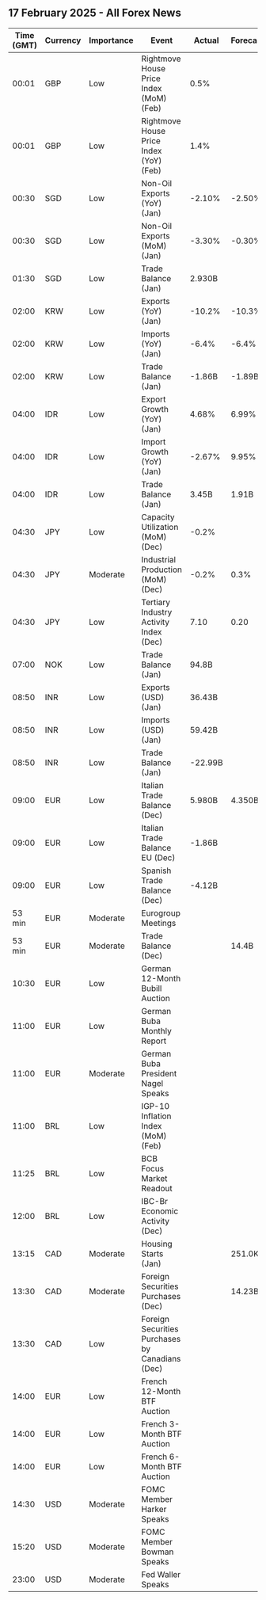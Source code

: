 ## 17 February 2025 - All Forex News

| Time (GMT) | Currency | Importance | Event | Actual | Forecast | Previous |
|------|----------|------------|-------|--------|----------|----------|
| 00:01 | GBP | Low | Rightmove House Price Index (MoM) (Feb) | 0.5% |  | 1.7% |
| 00:01 | GBP | Low | Rightmove House Price Index (YoY) (Feb) | 1.4% |  | 1.8% |
| 00:30 | SGD | Low | Non-Oil Exports (YoY) (Jan) | -2.10% | -2.50% | 9.00% |
| 00:30 | SGD | Low | Non-Oil Exports (MoM) (Jan) | -3.30% | -0.30% | 1.30% |
| 01:30 | SGD | Low | Trade Balance (Jan) | 2.930B |  | 3.800B |
| 02:00 | KRW | Low | Exports (YoY) (Jan) | -10.2% | -10.3% | 6.6% |
| 02:00 | KRW | Low | Imports (YoY) (Jan) | -6.4% | -6.4% | 3.3% |
| 02:00 | KRW | Low | Trade Balance (Jan) | -1.86B | -1.89B | 6.49B |
| 04:00 | IDR | Low | Export Growth (YoY) (Jan) | 4.68% | 6.99% | 4.78% |
| 04:00 | IDR | Low | Import Growth (YoY) (Jan) | -2.67% | 9.95% | 11.07% |
| 04:00 | IDR | Low | Trade Balance (Jan) | 3.45B | 1.91B | 2.24B |
| 04:30 | JPY | Low | Capacity Utilization (MoM) (Dec) | -0.2% |  | -1.9% |
| 04:30 | JPY | Moderate | Industrial Production (MoM) (Dec) | -0.2% | 0.3% | -2.2% |
| 04:30 | JPY | Low | Tertiary Industry Activity Index (Dec) | 7.10 | 0.20 | -1.20 |
| 07:00 | NOK | Low | Trade Balance (Jan) | 94.8B |  | 83.2B |
| 08:50 | INR | Low | Exports (USD) (Jan) | 36.43B |  | 38.01B |
| 08:50 | INR | Low | Imports (USD) (Jan) | 59.42B |  | 59.95B |
| 08:50 | INR | Low | Trade Balance (Jan) | -22.99B |  | -21.94B |
| 09:00 | EUR | Low | Italian Trade Balance (Dec) | 5.980B | 4.350B | 3.995B |
| 09:00 | EUR | Low | Italian Trade Balance EU (Dec) | -1.86B |  | -2.04B |
| 09:00 | EUR | Low | Spanish Trade Balance (Dec) | -4.12B |  | -5.13B |
| 53 min | EUR | Moderate | Eurogroup Meetings |  |  |  |
| 53 min | EUR | Moderate | Trade Balance (Dec) |  | 14.4B | 16.4B |
| 10:30 | EUR | Low | German 12-Month Bubill Auction |  |  | 2.402% |
| 11:00 | EUR | Low | German Buba Monthly Report |  |  |  |
| 11:00 | EUR | Moderate | German Buba President Nagel Speaks |  |  |  |
| 11:00 | BRL | Low | IGP-10 Inflation Index (MoM) (Feb) |  |  | 0.5% |
| 11:25 | BRL | Low | BCB Focus Market Readout |  |  |  |
| 12:00 | BRL | Low | IBC-Br Economic Activity (Dec) |  |  | 0.10% |
| 13:15 | CAD | Moderate | Housing Starts (Jan) |  | 251.0K | 231.5K |
| 13:30 | CAD | Moderate | Foreign Securities Purchases (Dec) |  | 14.23B | 16.40B |
| 13:30 | CAD | Low | Foreign Securities Purchases by Canadians (Dec) |  |  | 17.850B |
| 14:00 | EUR | Low | French 12-Month BTF Auction |  |  | 2.224% |
| 14:00 | EUR | Low | French 3-Month BTF Auction |  |  | 2.450% |
| 14:00 | EUR | Low | French 6-Month BTF Auction |  |  | 2.358% |
| 14:30 | USD | Moderate | FOMC Member Harker Speaks |  |  |  |
| 15:20 | USD | Moderate | FOMC Member Bowman Speaks |  |  |  |
| 23:00 | USD | Moderate | Fed Waller Speaks |  |  |  |

